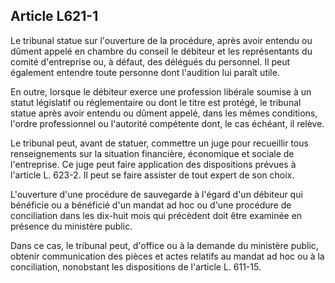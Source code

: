 Article L621-1
----
Le tribunal statue sur l'ouverture de la procédure, après avoir entendu ou
dûment appelé en chambre du conseil le débiteur et les représentants du comité
d'entreprise ou, à défaut, des délégués du personnel. Il peut également entendre
toute personne dont l'audition lui paraît utile.

En outre, lorsque le débiteur exerce une profession libérale soumise à un statut
législatif ou réglementaire ou dont le titre est protégé, le tribunal statue
après avoir entendu ou dûment appelé, dans les mêmes conditions, l'ordre
professionnel ou l'autorité compétente dont, le cas échéant, il relève.

Le tribunal peut, avant de statuer, commettre un juge pour recueillir tous
renseignements sur la situation financière, économique et sociale de
l'entreprise. Ce juge peut faire application des dispositions prévues à
l'article L. 623-2. Il peut se faire assister de tout expert de son choix.

L'ouverture d'une procédure de sauvegarde à l'égard d'un débiteur qui bénéficie
ou a bénéficié d'un mandat ad hoc ou d'une procédure de conciliation dans les
dix-huit mois qui précèdent doit être examinée en présence du ministère public.

Dans ce cas, le tribunal peut, d'office ou à la demande du ministère public,
obtenir communication des pièces et actes relatifs au mandat ad hoc ou à la
conciliation, nonobstant les dispositions de l'article L. 611-15.

